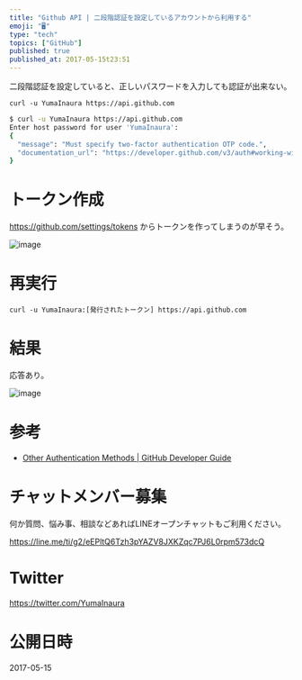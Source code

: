 ```yaml
---
title: "Github API | 二段階認証を設定しているアカウントから利用する"
emoji: "🖥"
type: "tech"
topics: ["GitHub"]
published: true
published_at: 2017-05-15t23:51
---
```


二段階認証を設定していると、正しいパスワードを入力しても認証が出来ない。

```
curl -u YumaInaura https://api.github.com
```

```bash
$ curl -u YumaInaura https://api.github.com
Enter host password for user 'YumaInaura':
{
  "message": "Must specify two-factor authentication OTP code.",
  "documentation_url": "https://developer.github.com/v3/auth#working-with-two-factor-authentication"
}
```

# トークン作成

https://github.com/settings/tokens からトークンを作ってしまうのが早そう。

![image](https://qiita-image-store.s3.amazonaws.com/0/89618/1b5a0daa-6498-9fea-a05e-1d7b2247bb62.png)

# 再実行

`curl -u YumaInaura:[発行されたトークン] https://api.github.com`

# 結果

応答あり。

![image](https://qiita-image-store.s3.amazonaws.com/0/89618/01a56eda-513f-91de-146e-0a64b19100f1.png)



# 参考

- [Other Authentication Methods | GitHub Developer Guide](https://developer.github.com/v3/auth/#working-with-two-factor-authentication)








<!-- Update From Qiita API -->

# チャットメンバー募集


何か質問、悩み事、相談などあればLINEオープンチャットもご利用ください。

https://line.me/ti/g2/eEPltQ6Tzh3pYAZV8JXKZqc7PJ6L0rpm573dcQ





# Twitter


https://twitter.com/YumaInaura


<!-- Update From Qiita API -->



# 公開日時

2017-05-15
